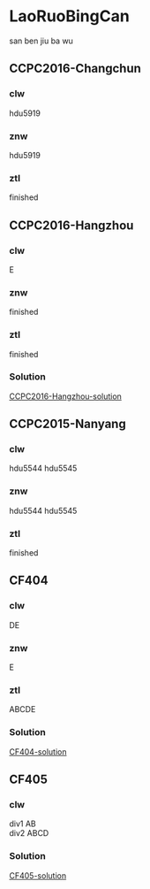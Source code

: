 # LaoRuoBingCan  

san ben jiu ba wu

## CCPC2016-Changchun  

### clw

hdu5919

### znw

hdu5919

### ztl

finished

## CCPC2016-Hangzhou

### clw

E  
### znw

finished
### ztl

finished  
### Solution

[CCPC2016-Hangzhou-solution](http://ruinshe.moe/2016/10/30/ccpc2016-hangzhou-solutions/)

## CCPC2015-Nanyang

### clw

hdu5544 hdu5545

### znw

hdu5544 hdu5545

### ztl

finished

## CF404

### clw

DE

### znw

E

### ztl
ABCDE
 
### Solution
[CF404-solution](http://codeforces.com/blog/entry/50996)

## CF405

### clw
div1 AB  
div2 ABCD

### Solution
[CF405-solution](http://codeforces.com/blog/entry/51068)